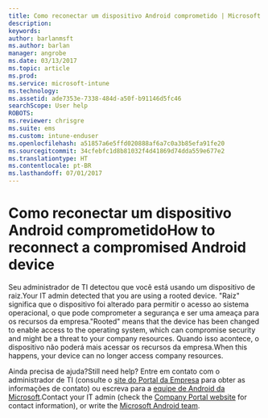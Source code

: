 ```yaml
---
title: Como reconectar um dispositivo Android comprometido | Microsoft Docs
description: 
keywords: 
author: barlanmsft
ms.author: barlan
manager: angrobe
ms.date: 03/13/2017
ms.topic: article
ms.prod: 
ms.service: microsoft-intune
ms.technology: 
ms.assetid: ade7353e-7338-484d-a50f-b91146d5fc46
searchScope: User help
ROBOTS: 
ms.reviewer: chrisgre
ms.suite: ems
ms.custom: intune-enduser
ms.openlocfilehash: a51857a6e5ffd020888af6a7c0a3b85efa91fe20
ms.sourcegitcommit: 34cfebfc1d8b81032f4d41869d74dda559e677e2
ms.translationtype: HT
ms.contentlocale: pt-BR
ms.lasthandoff: 07/01/2017
---
```

# <span data-ttu-id="ccbf8-102">Como reconectar um dispositivo Android comprometido</span><span class="sxs-lookup"><span data-stu-id="ccbf8-102">How to reconnect a compromised Android device</span></span>
<a id="how-to-reconnect-a-compromised-android-device" class="xliff"></a>

<span data-ttu-id="ccbf8-103">Seu administrador de TI detectou que você está usando um dispositivo de raiz.</span><span class="sxs-lookup"><span data-stu-id="ccbf8-103">Your IT admin detected that you are using a rooted device.</span></span> <span data-ttu-id="ccbf8-104">"Raiz" significa que o dispositivo foi alterado para permitir o acesso ao sistema operacional, o que pode comprometer a segurança e ser uma ameaça para os recursos da empresa.</span><span class="sxs-lookup"><span data-stu-id="ccbf8-104">"Rooted" means that the device has been changed to enable access to the operating system, which can compromise security and might be a threat to your company resources.</span></span> <span data-ttu-id="ccbf8-105">Quando isso acontece, o dispositivo não poderá mais acessar os recursos da empresa.</span><span class="sxs-lookup"><span data-stu-id="ccbf8-105">When this happens, your device can no longer access company resources.</span></span>

<span data-ttu-id="ccbf8-106">Ainda precisa de ajuda?</span><span class="sxs-lookup"><span data-stu-id="ccbf8-106">Still need help?</span></span> <span data-ttu-id="ccbf8-107">Entre em contato com o administrador de TI (consulte o [site do Portal da Empresa](http://portal.manage.microsoft.com) para obter as informações de contato) ou escreva para a <a href="mailto:wintunedroidfbk@microsoft.com?subject=I'm having trouble with a rooted device&body=Describe the issue you're experiencing here.">equipe de Android da Microsoft</a>.</span><span class="sxs-lookup"><span data-stu-id="ccbf8-107">Contact your IT admin (check the [Company Portal website](http://portal.manage.microsoft.com) for contact information), or write the <a href="mailto:wintunedroidfbk@microsoft.com?subject=I'm having trouble with a rooted device&body=Describe the issue you're experiencing here.">Microsoft Android team</a>.</span></span>
